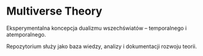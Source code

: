# Multiverse Theory

Eksperymentalna koncepcja dualizmu wszechświatów – temporalnego i atemporalnego.

Repozytorium służy jako baza wiedzy, analizy i dokumentacji rozwoju teorii.